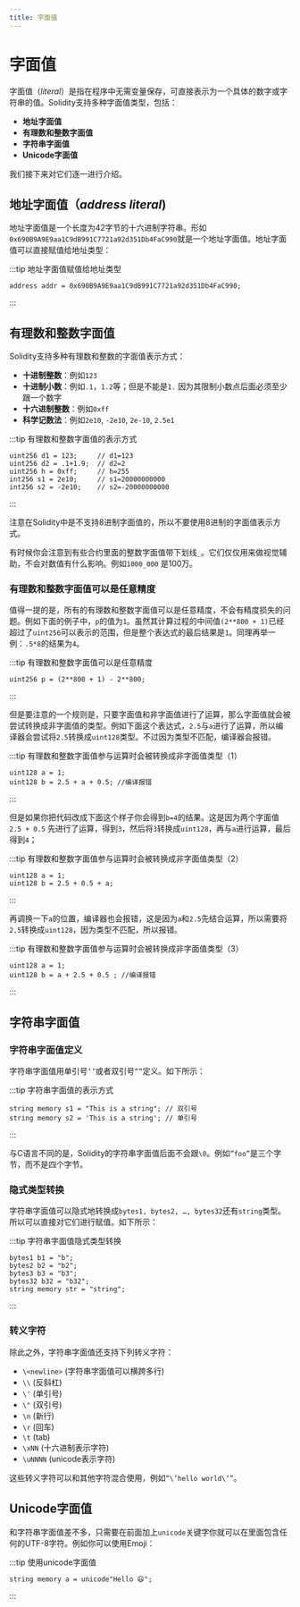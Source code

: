 ```yaml
---
title: 字面值
---
```


# 字面值

字面值（*literal*）是指在程序中无需变量保存，可直接表示为一个具体的数字或字符串的值。Solidity支持多种字面值类型，包括：

- **地址字面值**
- **有理数和整数字面值**
- **字符串字面值**
- **Unicode字面值**

我们接下来对它们逐一进行介绍。

## 地址字面值（*address literal*)

地址字面值是一个长度为42字节的十六进制字符串。形如`0x690B9A9E9aa1C9dB991C7721a92d351Db4FaC990`就是一个地址字面值。地址字面值可以直接赋值给地址类型：

:::tip 地址字面值赋值给地址类型
```solidity
address addr = 0x690B9A9E9aa1C9dB991C7721a92d351Db4FaC990;
```
:::

## 有理数和整数字面值

Solidity支持多种有理数和整数的字面值表示方式：

- **十进制整数**：例如`123`
- **十进制小数**：例如`.1`，`1.2`等；但是不能是`1.` 因为其限制小数点后面必须至少跟一个数字
- **十六进制整数**：例如`0xff`
- **科学记数法**：例如`2e10`, `-2e10`, `2e-10`, `2.5e1`

:::tip 有理数和整数字面值的表示方式
```solidity
uint256 d1 = 123;     // d1=123
uint256 d2 = .1+1.9;  // d2=2
uint256 h = 0xff;     // h=255
int256 s1 = 2e10;     // s1=20000000000
int256 s2 = -2e10;    // s2=-20000000000
```
:::

注意在Solidity中是不支持8进制字面值的，所以不要使用8进制的字面值表示方式。

有时候你会注意到有些合约里面的整数字面值带下划线`_`。它们仅仅用来做视觉辅助，不会对数值有什么影响。例如`1000_000` 是100万。

### 有理数和整数字面值可以是任意精度

值得一提的是，所有的有理数和整数字面值可以是任意精度，不会有精度损失的问题。例如下面的例子中，`p`的值为`1`。虽然其计算过程的中间值`(2**800 + 1)`已经超过了`uint256`可以表示的范围，但是整个表达式的最后结果是`1`。同理再举一例：`.5*8`的结果为`4`。

:::tip 有理数和整数字面值可以是任意精度
```solidity
uint256 p = (2**800 + 1) - 2**800;
```
:::

但是要注意的一个规则是，只要字面值和非字面值进行了运算，那么字面值就会被尝试转换成非字面值的类型。例如下面这个表达式，`2.5`与`a`进行了运算，所以编译器会尝试将`2.5`转换成`uint128`类型。不过因为类型不匹配，编译器会报错。

:::tip 有理数和整数字面值参与运算时会被转换成非字面值类型（1）
```solidity
uint128 a = 1;
uint128 b = 2.5 + a + 0.5; //编译报错
```
:::

但是如果你把代码改成下面这个样子你会得到`b=4`的结果。这是因为两个字面值`2.5 + 0.5` 先进行了运算，得到`3`，然后将`3`转换成`uint128`，再与`a`进行运算，最后得到`4`；

:::tip 有理数和整数字面值参与运算时会被转换成非字面值类型（2）
```solidity
uint128 a = 1;
uint128 b = 2.5 + 0.5 + a;
```
:::

再调换一下`a`的位置，编译器也会报错，这是因为`a`和`2.5`先结合运算，所以需要将`2.5`转换成`uint128`，因为类型不匹配，所以报错。

:::tip 有理数和整数字面值参与运算时会被转换成非字面值类型（3）
```solidity
uint128 a = 1;
uint128 b = a + 2.5 + 0.5 ; //编译报错
```
:::

## 字符串字面值

### 字符串字面值定义

字符串字面值用单引号`’’`或者双引号`””`定义。如下所示：

:::tip 字符串字面值的表示方式
```solidity
string memory s1 = "This is a string"; // 双引号
string memory s2 = 'This is a string'; // 单引号
```
:::

与C语言不同的是，Solidity的字符串字面值后面不会跟`\0`。例如`”foo”`是三个字节，而不是四个字节。

### 隐式类型转换

字符串字面值可以隐式地转换成`bytes1, bytes2, …, bytes32`还有`string`类型。所以可以直接对它们进行赋值。如下所示：

:::tip 字符串字面值隐式类型转换
```solidity
bytes1 b1 = "b";
bytes2 b2 = "b2";
bytes3 b3 = "b3";
bytes32 b32 = "b32";
string memory str = "string";
```
:::

### 转义字符

除此之外，字符串字面值还支持下列转义字符：

- `\<newline>` (字符串字面值可以横跨多行)
- `\\` (反斜杠)
- `\'` (单引号)
- `\"` (双引号)
- `\n` (新行)
- `\r` (回车)
- `\t` (tab)
- `\xNN` (十六进制表示字符)
- `\uNNNN` (unicode表示字符)

这些转义字符可以和其他字符混合使用，例如`”\’hello world\’”`。

## Unicode字面值

和字符串字面值差不多，只需要在前面加上`unicode`关键字你就可以在里面包含任何的UTF-8字符。例如你可以使用Emoji：

:::tip 使用unicode字面值
```solidity
string memory a = unicode"Hello 😃";
```
:::